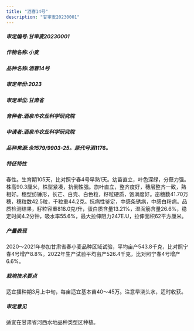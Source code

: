 ```yaml
---
title: "酒春14号"
description: "甘审麦20230001"
---
```

##### 审定编号:甘审麦20230001

##### 作物名称:小麦

##### 品种名称:酒春14号

##### 审定年份:2023

##### 审定单位:甘肃省

##### 育种者:酒泉市农业科学研究院

##### 申请者:酒泉市农业科学研究院

##### 品种来源:永1579/9903-25。原代号酒1176。

##### 特征特性
春性。生育期105天，比对照宁春4号早熟1天。幼苗直立，叶色深绿，分蘖力强。株高90.3厘米，株型紧凑，抗倒性强。旗叶直立，整齐度好，穗层整齐一致，熟相好。穗型纺锤形，长芒、白壳、白色粒，籽粒硬质，饱满度好。亩穗数41.70万穗，穗粒数42.5粒，千粒重44.2克。抗病性鉴定，中感条锈病，中感白粉病。品质检测结果，籽粒容重818.0克/升，蛋白质含量13.21%，湿面筋含量26.6%，稳定时间4.2分钟，吸水率55.6%，最大拉伸阻力247E.U，拉伸面积62平方厘米。

##### 产量表现
2020～2021年参加甘肃省春小麦品种区域试验，平均亩产543.8千克，比对照宁春4号增产8.8%。2022年生产试验平均亩产526.4千克，比对照宁春4号增产6.6%。

##### 栽培技术要点
适宜播种期3月上中旬，每亩适宜基本苗40～45万。注意早浇头水，适时收获。

##### 审定意见
适宜在甘肃省河西水地品种类型区种植。
